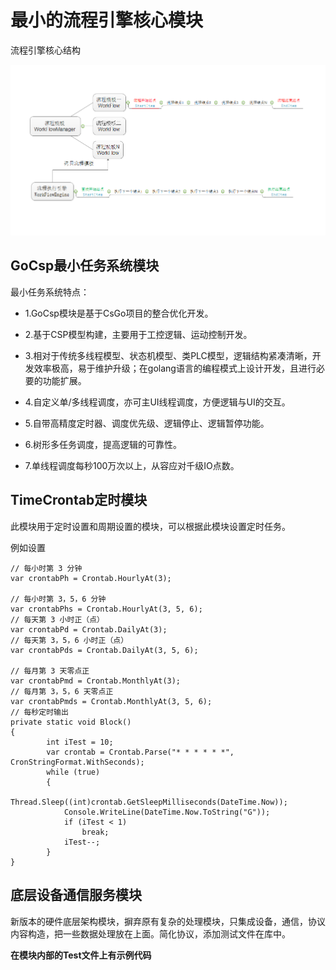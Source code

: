 # 最小的流程引擎核心模块

流程引擎核心结构


![](./流程示意图.png)

<H2>GoCsp最小任务系统模块</H2>

最小任务系统特点：

- 1.GoCsp模块是基于CsGo项目的整合优化开发。

- 2.基于CSP模型构建，主要用于工控逻辑、运动控制开发。

- 3.相对于传统多线程模型、状态机模型、类PLC模型，逻辑结构紧凑清晰，开发效率极高，易于维护升级；在golang语言的编程模式上设计开发，且进行必要的功能扩展。

- 4.自定义单/多线程调度，亦可主UI线程调度，方便逻辑与UI的交互。

- 5.自带高精度定时器、调度优先级、逻辑停止、逻辑暂停功能。

- 6.树形多任务调度，提高逻辑的可靠性。

- 7.单线程调度每秒100万次以上，从容应对千级IO点数。

<H2>TimeCrontab定时模块</H2>

此模块用于定时设置和周期设置的模块，可以根据此模块设置定时任务。

例如设置

    // 每小时第 3 分钟
    var crontabPh = Crontab.HourlyAt(3);

    // 每小时第 3，5，6 分钟
    var crontabPhs = Crontab.HourlyAt(3, 5, 6);
    // 每天第 3 小时正（点）
    var crontabPd = Crontab.DailyAt(3);
    // 每天第 3，5，6 小时正（点）
    var crontabPds = Crontab.DailyAt(3, 5, 6);

    // 每月第 3 天零点正
    var crontabPmd = Crontab.MonthlyAt(3);
    // 每月第 3，5，6 天零点正
    var crontabPmds = Crontab.MonthlyAt(3, 5, 6);
    // 每秒定时输出
    private static void Block()
    {
            int iTest = 10;
            var crontab = Crontab.Parse("* * * * * *", CronStringFormat.WithSeconds);
            while (true)
            {
                Thread.Sleep((int)crontab.GetSleepMilliseconds(DateTime.Now));
                Console.WriteLine(DateTime.Now.ToString("G"));
                if (iTest < 1)
                    break;
                iTest--;
            }
    }

<H2>底层设备通信服务模块</H2>

新版本的硬件底层架构模块，摒弃原有复杂的处理模块，只集成设备，通信，协议内容构造，把一些数据处理放在上面。简化协议，添加测试文件在库中。


**在模块内部的Test文件上有示例代码**